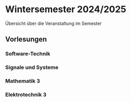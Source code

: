# Wintersemester 2024/2025

Übersicht über die Veranstaltung im Semester

## Vorlesungen

### Software-Technik

### Signale und Systeme

### Mathematik 3

### Elektrotechnik 3
